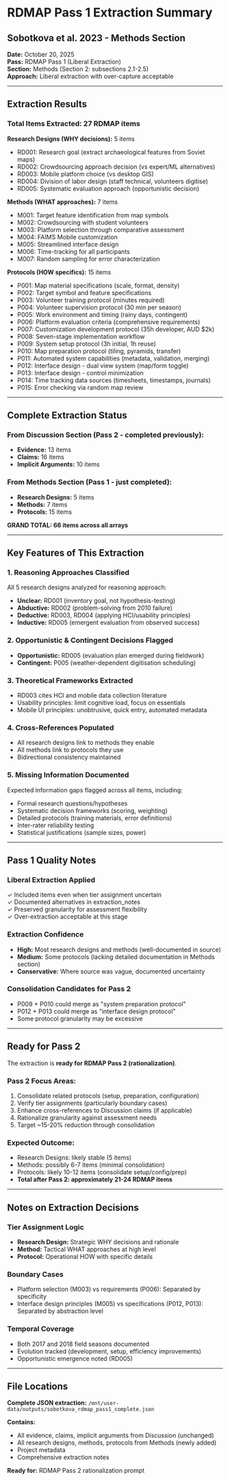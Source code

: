 # RDMAP Pass 1 Extraction Summary
## Sobotkova et al. 2023 - Methods Section

**Date:** October 20, 2025  
**Pass:** RDMAP Pass 1 (Liberal Extraction)  
**Section:** Methods (Section 2: subsections 2.1-2.5)  
**Approach:** Liberal extraction with over-capture acceptable

---

## Extraction Results

### Total Items Extracted: 27 RDMAP items

**Research Designs (WHY decisions):** 5 items
- RD001: Research goal (extract archaeological features from Soviet maps)
- RD002: Crowdsourcing approach decision (vs expert/ML alternatives)
- RD003: Mobile platform choice (vs desktop GIS)
- RD004: Division of labor design (staff technical, volunteers digitise)
- RD005: Systematic evaluation approach (opportunistic decision)

**Methods (WHAT approaches):** 7 items
- M001: Target feature identification from map symbols
- M002: Crowdsourcing with student volunteers
- M003: Platform selection through comparative assessment
- M004: FAIMS Mobile customization
- M005: Streamlined interface design
- M006: Time-tracking for all participants
- M007: Random sampling for error characterization

**Protocols (HOW specifics):** 15 items
- P001: Map material specifications (scale, format, density)
- P002: Target symbol and feature specifications
- P003: Volunteer training protocol (minutes required)
- P004: Volunteer supervision protocol (30 min per season)
- P005: Work environment and timing (rainy days, contingent)
- P006: Platform evaluation criteria (comprehensive requirements)
- P007: Customization development protocol (35h developer, AUD $2k)
- P008: Seven-stage implementation workflow
- P009: System setup protocol (3h initial, 1h reuse)
- P010: Map preparation protocol (tiling, pyramids, transfer)
- P011: Automated system capabilities (metadata, validation, merging)
- P012: Interface design - dual view system (map/form toggle)
- P013: Interface design - control minimization
- P014: Time tracking data sources (timesheets, timestamps, journals)
- P015: Error checking via random map review

---

## Complete Extraction Status

### From Discussion Section (Pass 2 - completed previously):
- **Evidence:** 13 items
- **Claims:** 16 items  
- **Implicit Arguments:** 10 items

### From Methods Section (Pass 1 - just completed):
- **Research Designs:** 5 items
- **Methods:** 7 items
- **Protocols:** 15 items

**GRAND TOTAL: 66 items across all arrays**

---

## Key Features of This Extraction

### 1. Reasoning Approaches Classified
All 5 research designs analyzed for reasoning approach:
- **Unclear:** RD001 (inventory goal, not hypothesis-testing)
- **Abductive:** RD002 (problem-solving from 2010 failure)
- **Deductive:** RD003, RD004 (applying HCI/usability principles)
- **Inductive:** RD005 (emergent evaluation from observed success)

### 2. Opportunistic & Contingent Decisions Flagged
- **Opportunistic:** RD005 (evaluation plan emerged during fieldwork)
- **Contingent:** P005 (weather-dependent digitisation scheduling)

### 3. Theoretical Frameworks Extracted
- RD003 cites HCI and mobile data collection literature
- Usability principles: limit cognitive load, focus on essentials
- Mobile UI principles: unobtrusive, quick entry, automated metadata

### 4. Cross-References Populated
- All research designs link to methods they enable
- All methods link to protocols they use
- Bidirectional consistency maintained

### 5. Missing Information Documented
Expected information gaps flagged across all items, including:
- Formal research questions/hypotheses
- Systematic decision frameworks (scoring, weighting)
- Detailed protocols (training materials, error definitions)
- Inter-rater reliability testing
- Statistical justifications (sample sizes, power)

---

## Pass 1 Quality Notes

### Liberal Extraction Applied
✓ Included items even when tier assignment uncertain  
✓ Documented alternatives in extraction_notes  
✓ Preserved granularity for assessment flexibility  
✓ Over-extraction acceptable at this stage  

### Extraction Confidence
- **High:** Most research designs and methods (well-documented in source)
- **Medium:** Some protocols (lacking detailed documentation in Methods section)
- **Conservative:** Where source was vague, documented uncertainty

### Consolidation Candidates for Pass 2
- P009 + P010 could merge as "system preparation protocol"
- P012 + P013 could merge as "interface design protocol"
- Some protocol granularity may be excessive

---

## Ready for Pass 2

The extraction is **ready for RDMAP Pass 2 (rationalization)**.

### Pass 2 Focus Areas:
1. Consolidate related protocols (setup, preparation, configuration)
2. Verify tier assignments (particularly boundary cases)
3. Enhance cross-references to Discussion claims (if applicable)
4. Rationalize granularity against assessment needs
5. Target ~15-20% reduction through consolidation

### Expected Outcome:
- Research Designs: likely stable (5 items)
- Methods: possibly 6-7 items (minimal consolidation)
- Protocols: likely 10-12 items (consolidate setup/config/prep)
- **Total after Pass 2: approximately 21-24 RDMAP items**

---

## Notes on Extraction Decisions

### Tier Assignment Logic
- **Research Design:** Strategic WHY decisions and rationale
- **Method:** Tactical WHAT approaches at high level
- **Protocol:** Operational HOW with specific details

### Boundary Cases
- Platform selection (M003) vs requirements (P006): Separated by specificity
- Interface design principles (M005) vs specifications (P012, P013): Separated by abstraction level

### Temporal Coverage
- Both 2017 and 2018 field seasons documented
- Evolution tracked (development, setup, efficiency improvements)
- Opportunistic emergence noted (RD005)

---

## File Locations

**Complete JSON extraction:** `/mnt/user-data/outputs/sobotkova_rdmap_pass1_complete.json`

**Contains:**
- All evidence, claims, implicit arguments from Discussion (unchanged)
- All research designs, methods, protocols from Methods (newly added)
- Project metadata
- Comprehensive extraction notes

**Ready for:** RDMAP Pass 2 rationalization prompt
